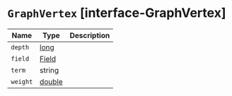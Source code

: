# `GraphVertex` [interface-GraphVertex]

| Name | Type | Description |
| - | - | - |
| `depth` | [long](./long.md) | &nbsp; |
| `field` | [Field](./Field.md) | &nbsp; |
| `term` | string | &nbsp; |
| `weight` | [double](./double.md) | &nbsp; |
